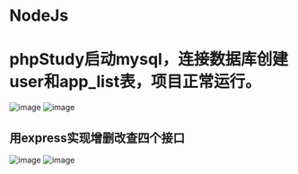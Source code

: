 # NodeJs
# phpStudy启动mysql，连接数据库创建user和app_list表，项目正常运行。
![image](https://user-images.githubusercontent.com/100191779/197921535-eca85f23-b08f-4335-adb6-5be5112479d8.png)
![image](https://user-images.githubusercontent.com/100191779/197958797-1c28271e-bc54-43ad-82b8-dbc785716087.png)
## 用express实现增删改查四个接口
![image](https://user-images.githubusercontent.com/100191779/197959590-322531d1-e7cb-4ac3-add2-59ecc1917f38.png)
![image](https://user-images.githubusercontent.com/100191779/197971138-86f43915-6bd9-499f-9755-261ba3590a43.png)


